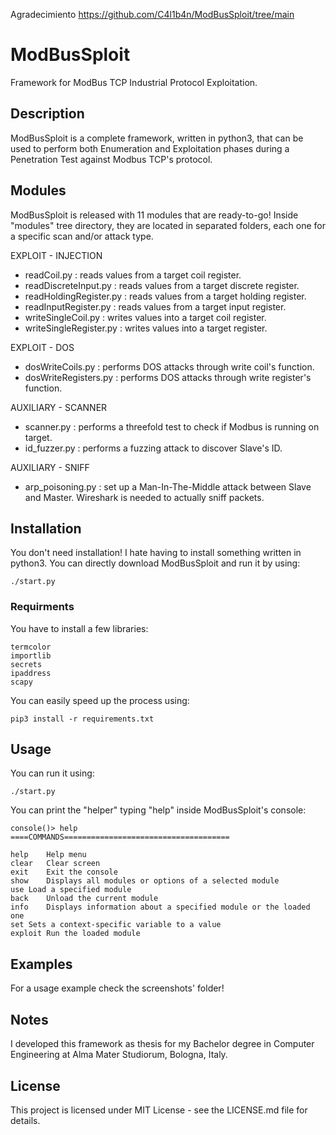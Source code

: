 Agradecimiento
https://github.com/C4l1b4n/ModBusSploit/tree/main

# ModBusSploit
Framework for ModBus TCP Industrial Protocol Exploitation.

## Description
ModBusSploit is a complete framework, written in python3, that can be used to perform both Enumeration and Exploitation phases during a Penetration Test against Modbus TCP's protocol.


## Modules
ModBusSploit is released with 11 modules that are ready-to-go!
Inside "modules" tree directory, they are located in separated folders, each one for a specific scan and/or attack type.

EXPLOIT - INJECTION
* readCoil.py : reads values from a target coil register.
* readDiscreteInput.py : reads values from a target discrete register.
* readHoldingRegister.py : reads values from a target holding register.  
* readInputRegister.py : reads values from a target input register.
* writeSingleCoil.py : writes values into a target coil register.
* writeSingleRegister.py : writes values into a target register.

EXPLOIT - DOS
* dosWriteCoils.py : performs DOS attacks through write coil's function.
* dosWriteRegisters.py : performs DOS attacks through write register's function.

AUXILIARY - SCANNER
* scanner.py : performs a threefold test to check if Modbus is running on target.
* id_fuzzer.py : performs a fuzzing attack to discover Slave's ID.

AUXILIARY - SNIFF
* arp_poisoning.py : set up a Man-In-The-Middle attack between Slave and Master. Wireshark is needed to actually sniff packets.

## Installation
You don't need installation! I hate having to install something written in python3.
You can directly download ModBusSploit and run it by using:
```
./start.py
```
### Requirments
You have to install a few libraries:
```
termcolor
importlib
secrets
ipaddress
scapy
```
You can easily speed up the process using:
```
pip3 install -r requirements.txt
```

## Usage
You can run it using:
```
./start.py
```
You can print the "helper" typing "help" inside ModBusSploit's console:
```
console()> help
====COMMANDS=====================================

help	Help menu
clear	Clear screen
exit	Exit the console
show	Displays all modules or options of a selected module
use	Load a specified module
back	Unload the current module
info	Displays information about a specified module or the loaded one
set	Sets a context-specific variable to a value
exploit	Run the loaded module
```

## Examples
For a usage example check the screenshots' folder!

## Notes
I developed this framework as thesis for my Bachelor degree in Computer Engineering at Alma Mater Studiorum, Bologna, Italy.

## License
This project is licensed under MIT License - see the LICENSE.md file for details.

